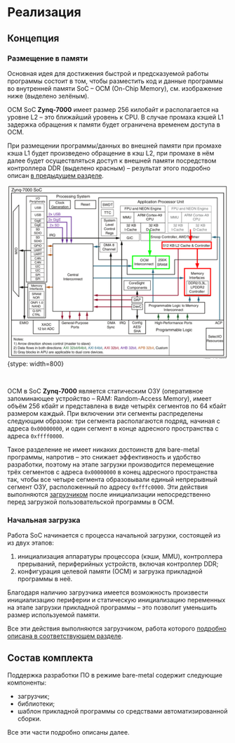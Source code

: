 # Реализация

## Концепция

### Размещение в памяти

Основная идея для достижения быстрой и предсказуемой работы программы состоит в том, чтобы разместить код и данные программы во внутренней памяти SoC&nbsp;– OCM (On-Chip Memory), см. изображение ниже (выделено зелёным).

OCM SoC **Zynq-7000** имеет размер 256 килобайт и располагается на уровне L2&nbsp;– это ближайший уровень к CPU. В случае промаха кэшей L1 задержка обращения к памяти будет ограничена временем доступа в OCM. 

При размещении программы/данных во внешней памяти при промахе кэша L1 будет произведено обращение в кэш L2, при промахе в нём далее будет осуществляться доступ к внешней памяти посредством контроллера DDR (выделено красным)&nbsp;– результат этого подробно описан [в предыдущем разделе](index.md#benchmarks).

![](img/z7-mem-access.png){stype: width=800}

<br>

ОСМ в SoC **Zynq-7000** является статическим ОЗУ (оперативное запоминающее устройство&nbsp;– RAM:
Random-Access Memory), имеет объём 256 кбайт и представлена в виде четырёх сегментов  по 64 кбайт
размером каждый. При включении эти сегменты распределены следующим образом: три сегмента
располагаются подряд, начиная с адреса `0x00000000`, и один сегмент в конце адресного пространства
с адреса `0xffff0000`.

Такое разделение не имеет никаких достоинств для bare-metal программы, напротив&nbsp;– это снижает эффективность и удобство разработки, поэтому на этапе загрузки производится перемещение трёх сегментов с адреса `0x00000000` в конец адресного пространства так, чтобы все четыре сегмента образовывали единый непрерывный сегмент ОЗУ, расположенный по адресу `0xfffc0000`. Эти действия выполняются [загрузчиком](loader.md) после инициализации непосредственно перед загрузкой пользовательской программы в OCM.


### Начальная загрузка

Работа SoC начинается с процесса начальной загрузки, состоящей из из двух этапов:

  1. инициализация аппаратуры процессора (кэши, MMU), контроллера прерываний, периферийных устройств, включая контроллер DDR;
  1. конфигурация целевой памяти (ОСМ) и загрузка прикладной программы в неё.

Благодаря наличию загрузчика имеется возможность произвести инициализацию периферии и статическую инициализацию переменных на этапе загрузки прикладной программы&nbsp;– это позволит уменьшить размер используемой памяти.

Все эти действия выполняются загрузчиком, работа которого [подробно описана в соответствующем разделе](loader.md).


## Состав комплекта

Поддержка разработки ПО в режиме bare-metal содержит следующие компоненты:

  * загрузчик;
  * библиотеки;
  * шаблон прикладной программы со средствами автоматизированной сборки.

Все эти части подробно описаны далее.

